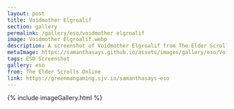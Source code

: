 ```yaml
---
layout: post
title: Voidmother Elgroalif
section: gallery
permalink: /gallery/eso/voidmother elgroalif
image: Voidmother Elgroalif.webp
description: A screenshot of Voidmother Elgroalif from The Elder Scrolls Online, taken by Samantha Says.
metaImage: https://samanthasays.github.io/assets/images/gallery/eso/Voidmother Elgroalif.webp
tags: ESO Screenshot
gallery: eso
from: The Elder Scrolls Online
link: https://greenmangaming.sjv.io/samanthasays-eso
---
```

{% include imageGallery.html %}